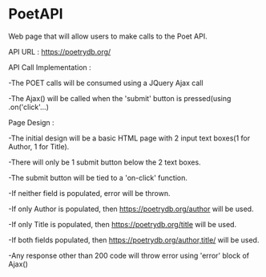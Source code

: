 # PoetAPI

Web page that will allow users to make calls to the Poet API.

API URL : https://poetrydb.org/ 


API Call Implementation : 

-The POET calls will be consumed using a JQuery Ajax call

-The Ajax() will be called when the 'submit' button is pressed(using .on('click'...)



Page Design : 

-The initial design will be a basic HTML page with 2 input text boxes(1 for Author, 1 for Title).

-There will only be 1 submit button below the 2 text boxes.

-The submit button will be tied to a 'on-click' function.

-If neither field is populated, error will be thrown.

-If only Author is populated, then https://poetrydb.org/author will be used.

-If only Title is populated, then https://poetrydb.org/title will be used.

-If both fields populated, then https://poetrydb.org/author,title/ will be used.

-Any response other than 200 code will throw error using 'error' block of Ajax()




